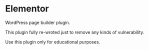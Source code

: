 # Elementor
WordPress page builder plugin.

This plugin fully re-wroted just to remove any kinds of vulnerability.

Use this plugin only for educational purposes.
